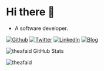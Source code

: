 # Hi there 👋

- A software developer.

[![Github](https://img.shields.io/badge/GitHub-000000?style=for-the-badge&logo=GitHub&logoColor=white)](https://github.com/theafaid)
[![Twitter](https://img.shields.io/badge/Twitter-000000?style=for-the-badge&logo=Twitter&logoColor=white)](https://twitter.com/theafaid)
[![LinkedIn](https://img.shields.io/badge/LinkedIn-000000?style=for-the-badge&logo=LinkedIn&logoColor=white)](https://www.linkedin.com/in/faid/)
[![Blog](https://img.shields.io/badge/Blog-000000?style=for-the-badge&logo=Blogger&logoColor=white)](https://theafaid.com/blog/)

![theafaid GitHub Stats](https://github-readme-stats.vercel.app/api?username=theafaid&show_icons=true&count_private=true&show_icons=true&include_all_commits=true&theme=dark)

<p><img align="center" src="https://github-readme-streak-stats.herokuapp.com/?user=theafaid&show_icons=true&count_private=true&show_icons=true&include_all_commits=true&theme=dark" alt="theafaid" /></p>

